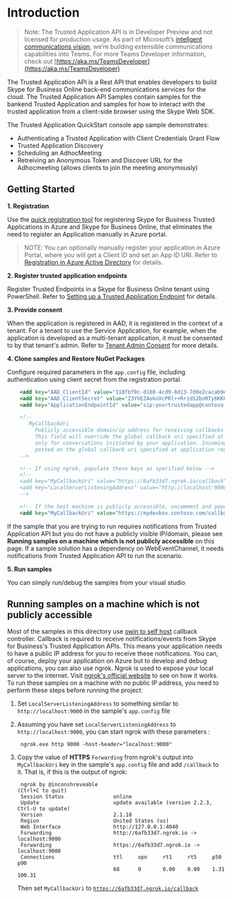 # Introduction

>Note: The Trusted Application API is in Developer Preview and not licensed for production usage.  As part of Microsoft’s [intellgent communications vision](https://aka.ms/intelligentcommunicationsblog), we’re building extensible communications capabilities into Teams.  For more Teams Developer information, check out [https://aka.ms/TeamsDeveloper](https://aka.ms/TeamsDeveloper)

The Trusted Application API is a Rest API that enables developers to build Skype for Business Online back-end communications services for the cloud.  The Trusted Application API Samples contain samples for the bankend Trusted Application and samples for how to interact with the trusted application from a client-side browser using the Skype Web SDK. 

The Trusted Application QuickStart console app sample demonstrates:

- Authenticating a Trusted Application with Client Credentials Grant Flow
- Trusted Application Discovery
- Scheduling an AdhocMeeting
- Retreiving an Anonymous Token and Discover URL for the Adhocmeeting (allows clients to join the meeting anonymously)

## Getting Started

**1. Registration**

Use the [quick registration tool](https://aka.ms/skypeappregistration) for registering Skype for Business Trusted Applications in Azure and Skype for Business Online, that eliminates the need to register an Application manually in Azure portal.

>NOTE: You can optionally manually register your application in Azure Portal, where you will get a Client ID and set an App ID URI. Refer to [Registration in Azure Active Directory](https://github.com/OfficeDev/skype-docs/blob/master/Skype/Trusted-Application-API/docs/RegistrationInAzureActiveDirectory.md) for details.

**2. Register trusted application endpoints**

Register Trusted Endpoints in a Skype for Business Online tenant using PowerShell.   Refer to [Setting up a Trusted Application Endpoint](https://github.com/OfficeDev/skype-docs/blob/master/Skype/Trusted-Application-API/docs/TrustedApplicationEndpoint.md) for details.

**3. Provide consent**

When the application is registered in AAD, it is registered in the context of a tenant.  For a tenant to use the Service Application, for example, when the application is developed as a multi-tenant application, it must be consented to by that tenant's admin. Refer to [Tenant Admin Consent](https://github.com/OfficeDev/skype-docs/blob/master/Skype/Trusted-Application-API/docs/TenantAdminConsent.md) for more details.

**4. Clone samples and Restore NuGet Packages** 

Configure required parameters in the <code>app.config</code> file, including authentication using client secret from the registration portal.
```xml
    <add key="AAD_ClientId" value="318fbf0c-d180-4cd9-8d13-7d0e2cacab9e" />
    <add key="AAD_ClientSecret" value="Z3YhEZAoknXcPRl++RrzdS2bnRTy6KKOx4zHf/vsuvU=" />
    <add key="ApplicationEndpointId" value="sip:yourtrustedapp@contoso.onmicrosoft.com" />

    <!--
       MyCallbackUri
         Publicly accessible domain/ip address for receiving callbacks from Trusted Application API.
         This field will override the global callback uri specified at application registration. This override works
         only for conversations initiated by your application. Incoming conversation notifications will still be
         posted on the global callback uri specified at application registration.
    -->

    <!-- If using ngrok, populate these keys as specified below -->
    <!--
    <add key="MyCallbackUri" value="https://6afb33d7.ngrok.io/callback" />
    <add key="LocalServerListeningAddress" value="http://localhost:9000" />
    -->

    <!-- If the host machine is publicly accessible, uncomment and populate these keys -->
    <add key="MyCallbackUri" value="https://mydevbox.contoso.com/callback" />
```

If the sample that you are trying to run requires notifications from Trusted Application API but you do not have a publicly visible IP/domain, please see
**Running samples on a machine which is not publicly accessible** on this page. If a sample solution has a dependency on WebEventChannel, it needs
notifications from Trusted Application API to run the scenario.

**5. Run samples**

You can simply run/debug the samples from your visual studio

## Running samples on a machine which is not publicly accessible

Most of the samples in this directory use [owin to self host](https://docs.microsoft.com/en-us/aspnet/web-api/overview/hosting-aspnet-web-api/use-owin-to-self-host-web-api)
callback controller. Callback is required to receive notifications/events from Skype for Business's Trusted Application APIs. This means your application needs to have a
public IP address for you to receive these notifications. You can, of course, deploy your application on Azure but to develop and debug applications, you can also use ngrok.
Ngrok is used to expose your local server to the internet. Visit [ngrok's official website](https://ngrok.com) to see on how it works. To run these samples on a machine
with no public IP address, you need to perform these steps before running the project:

1. Set <code>LocalServerListeningAddress</code> to something similar to <code>http://localhost:9000</code> in the sample's <code>app.config</code> file

2. Assuming you have set <code>LocalServerListeningAddress</code> to <code>http://localhost:9000</code>, you can start ngrok with these parameters :

        ngrok.exe http 9000 -host-header="localhost:9000"

3. Copy the value of **HTTPS** <code>Forwarding</code> from ngrok's output into <code>MyCallbackUri</code> key in the sample's <code>app.config</code> file and add <code>/callback</code> to it.
    That is, if this is the output of ngrok:

        ngrok by @inconshreveable                                                                               (Ctrl+C to quit)
        Session Status                online
        Update                        update available (version 2.2.3, Ctrl-U to update)
        Version                       2.1.18
        Region                        United States (us)
        Web Interface                 http://127.0.0.1:4040
        Forwarding                    http://6afb33d7.ngrok.io -> localhost:9000
        Forwarding                    https://6afb33d7.ngrok.io -> localhost:9000
        Connections                   ttl     opn     rt1     rt5     p50     p90
                                      68      0       0.00    0.00    1.31    100.31
    Then set <code>MyCallbackUri</code> to <code>https://6afb33d7.ngrok.io/callback</code>

